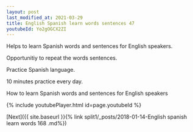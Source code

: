 ```yaml
---
layout: post
last_modified_at: 2021-03-29
title: English Spanish learn words sentences 47 
youtubeId: Yo2gOGCX2ZI
---
```

 
 
Helps to learn Spanish words and sentences for English speakers.

Opportunitiy to repeat the words sentences. 

Practice Spanish language. 
 
10 minutes practice every day. 
 
How to learn Spanish words and sentences for English speakers 
 
{% include youtubePlayer.html id=page.youtubeId %}
 
 
[Next]({{ site.baseurl }}{% link  split1/_posts/2018-01-14-English spanish learn words 168 .md%})
 
